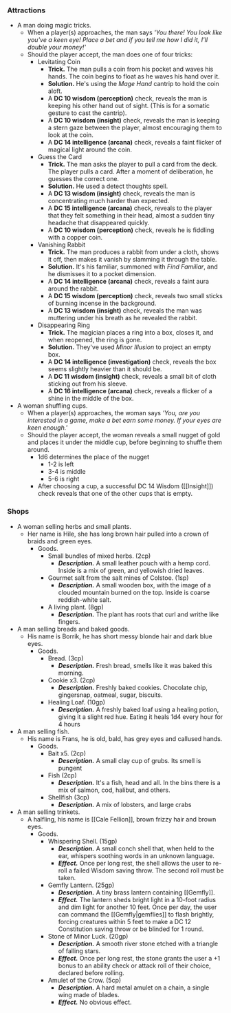 ### Attractions
* A man doing magic tricks.
	* When a player(s) approaches, the man says *'You there! You look like you've a keen eye! Place a bet and if you tell me how I did it, I'll double your money!'*
	* Should the player accept, the man does one of four tricks:
		* Levitating Coin
			* **Trick.** The man pulls a coin from his pocket and waves his hands. The coin begins to float as he waves his hand over it. 
			* **Solution.** He's using the _Mage Hand_ cantrip to hold the coin aloft.
			* A **DC 10 wisdom (perception)** check, reveals the man is keeping his other hand out of sight. (This is for a somatic gesture to cast the cantrip).
			* A **DC 10 wisdom (insight)** check, reveals the man is keeping a stern gaze between the player, almost encouraging them to look at the coin.
			* A **DC 14 intelligence (arcana)** check, reveals a faint flicker of magical light around the coin.
		* Guess the Card
			* **Trick.** The man asks the player to pull a card from the deck. The player pulls a card. After a moment of deliberation, he guesses the correct one.
			* **Solution.** He used a detect thoughts spell.
			* A **DC 13 wisdom (insight)** check, reveals the man is concentrating much harder than expected.
			* A **DC 15 intelligence (arcana)** check, reveals to the player that they felt something in their head, almost a sudden tiny headache that disappeared quickly.
			* A **DC 10 wisdom (perception)** check, reveals he is fiddling with a copper coin.
		* Vanishing Rabbit
			* **Trick.** The man produces a rabbit from under a cloth, shows it off, then makes it vanish by slamming it through the table.
			* **Solution.** It's his familiar, summoned with *Find Familiar*, and he dismisses it to a pocket dimension. 
			* A **DC 14 intelligence (arcana)** check, reveals a faint aura around the rabbit.
			* A **DC 15 wisdom (perception)** check, reveals two small sticks of burning incense in the background.
			* A **DC 13 wisdom (insight)** check, reveals the man was muttering under his breath as he revealed the rabbit.
		* Disappearing Ring
			* **Trick.** The magician places a ring into a box, closes it, and when reopened, the ring is gone.
			* **Solution.** They've used _Minor Illusion_ to project an empty box.
			* A **DC 14 intelligence (investigation)** check, reveals the box seems slightly heavier than it should be.
			* A **DC 11 wisdom (insight)** check, reveals a small bit of cloth sticking out from his sleeve.
			* A **DC 16 intelligence (arcana)** check, reveals a flicker of a shine in the middle of the box.
* A woman shuffling cups.
	* When a player(s) approaches, the woman says *'You, are you interested in a game, make a bet earn some money. If your eyes are keen enough.'*
	* Should the player accept, the woman reveals a small nugget of gold and places it under the middle cup, before beginning to shuffle them around.
		* 1d6 determines the place of the nugget
			* 1-2 is left
			* 3-4 is middle
			* 5-6 is right
		* After choosing a cup, a successful DC 14 Wisdom ([[Insight]]) check reveals that one of the other cups that is empty.

### Shops
* A woman selling herbs and small plants.
	* Her name is Hile, she has long brown hair pulled into a crown of braids and green eyes.
		* Goods.
			* Small bundles of mixed herbs. (2cp)
				* ***Description.*** A small leather pouch with a hemp cord. Inside is a mix of green, and yellowish dried leaves.
			* Gourmet salt from the salt mines of Colstoe. (1sp) 
				* ***Description.*** A small wooden box, with the image of a clouded mountain burned on the top. Inside is coarse reddish-white salt.
			* A living plant. (8gp)
				* ***Description.*** The plant has roots that curl and writhe like fingers. 
* A man selling breads and baked goods.
	* His name is Borrik, he has short messy blonde hair and dark blue eyes. 
		* Goods.
			* Bread. (3cp)
				* ***Description.*** Fresh bread, smells like it was baked this morning.
			* Cookie x3. (2cp)
				* ***Description.*** Freshly baked cookies. Chocolate chip, gingersnap, oatmeal, sugar, biscuits.
			* Healing Loaf. (10gp)
				* ***Description.*** A freshly baked loaf using a healing potion, giving it a slight red hue. Eating it heals 1d4 every hour for 4 hours 
* A man selling fish.
	* His name is Frans, he is old, bald, has grey eyes and callused hands.
		* Goods.
			* Bait x5. (2cp)
				* ***Description.*** A small clay cup of grubs. Its smell is pungent
			* Fish (2cp)
				* ***Description.*** It's a fish, head and all. In the bins there is a mix of salmon, cod, halibut, and others. 
			* Shellfish (3cp)
				* ***Description.*** A mix of lobsters, and large crabs
* A man selling trinkets.
	* A halfling, his name is [[Cale Fellion]], brown frizzy hair and brown eyes.
		* Goods.
			* Whispering Shell. (15gp)
				* ***Description.*** A small conch shell that, when held to the ear, whispers soothing words in an unknown language.
				* ***Effect.*** Once per long rest, the shell allows the user to re-roll a failed Wisdom saving throw. The second roll must be taken.
			* Gemfly Lantern. (25gp)
				* ***Description.*** A tiny brass lantern containing [[Gemfly]].
				* ***Effect.*** The lantern sheds bright light in a 10-foot radius and dim light for another 10 feet. Once per day, the user can command the [[Gemfly|gemflies]] to flash brightly, forcing creatures within 5 feet to make a DC 12 Constitution saving throw or be blinded for 1 round.
			* Stone of Minor Luck. (20gp)
				* ***Description.*** A smooth river stone etched with a triangle of falling stars.
				* ***Effect.*** Once per long rest, the stone grants the user a +1 bonus to an ability check or attack roll of their choice, declared before rolling.
			* Amulet of the Crow. (5cp)
				* ***Description.*** A hard metal amulet on a chain, a single wing made of blades.
				* ***Effect.*** No obvious effect.
